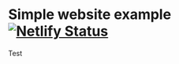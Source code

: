 # Simple website example [![Netlify Status](https://api.netlify.com/api/v1/badges/f7ab7a16-4695-4e43-8cf4-979d06b2983d/deploy-status)](https://app.netlify.com/sites/my-simple-website-29c7ec/deploys)

Test